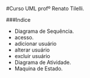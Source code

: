 #Curso UML
profº Renato Tilelli.

###Indice
- Diagrama de Sequência.
 - acesso.
 - adicionar usuário
 - alterar usuário
 - excluir usuário
- Diagrama de Atividade.
- Maquina de Estado.
